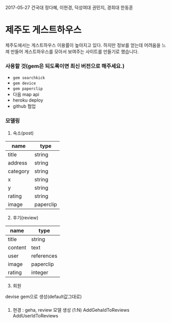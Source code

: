 2017-05-27 건국대 정다혜, 이현경, 덕성여대 권민지, 경희대 한동훈

# 제주도 게스트하우스

제주도에서는 게스트하우스 이용률이 높아지고 있다.
하지만 정보를 얻는데 어려움을 느껴 만들어 게스트하우스를 모아서 보여주는 사이트를 만들기로 했습니다.

### 사용할 것(gem은 되도록이면 최신 버전으로 해주세요.)

- `gem searchkick`
- `gem device`
- `gem paperclip`
- 다음 map api
- heroku deploy
- github 협업

### 모델링

1. 숙소(post)

| name | type |
|------|------|
|title| string|
|address|string|
|category|string|
|x|string|
|y|string|
|rating|string|
|image|paperclip|

2. 후기(review)

| name | type |
|------|------|
| title | string |
| content | text |
| user | references |
| image | paperclip |
| rating | integer |

3. 회원

devise gem으로 생성(default값그대로)

### 
1. 현경 : geha, review 모델 생성 (1:N)
          AddGehaIdToReviews
          AddUserIdToReviews








